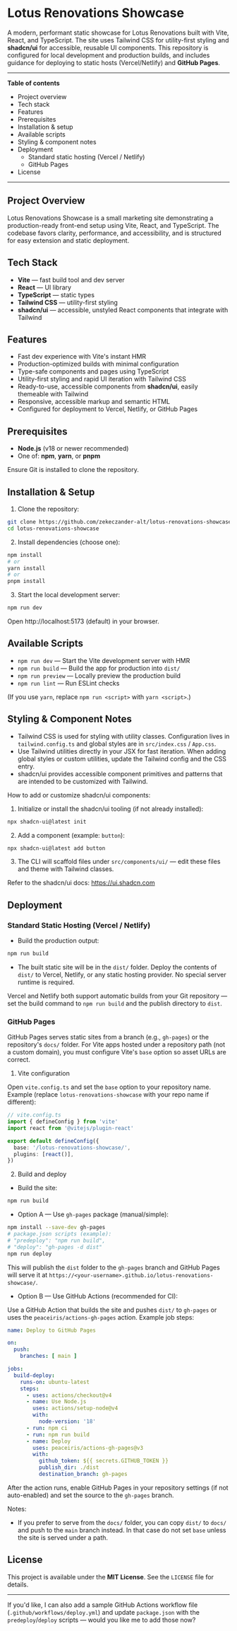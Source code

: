 # Lotus Renovations Showcase

A modern, performant static showcase for Lotus Renovations built with Vite, React, and TypeScript. The site uses Tailwind CSS for utility-first styling and **shadcn/ui** for accessible, reusable UI components. This repository is configured for local development and production builds, and includes guidance for deploying to static hosts (Vercel/Netlify) and **GitHub Pages**.

---

**Table of contents**

- Project overview
- Tech stack
- Features
- Prerequisites
- Installation & setup
- Available scripts
- Styling & component notes
- Deployment
  - Standard static hosting (Vercel / Netlify)
  - GitHub Pages
- License

---

## Project Overview

Lotus Renovations Showcase is a small marketing site demonstrating a production-ready front-end setup using Vite, React, and TypeScript. The codebase favors clarity, performance, and accessibility, and is structured for easy extension and static deployment.

## Tech Stack

- **Vite** — fast build tool and dev server
- **React** — UI library
- **TypeScript** — static types
- **Tailwind CSS** — utility-first styling
- **shadcn/ui** — accessible, unstyled React components that integrate with Tailwind

## Features

- Fast dev experience with Vite's instant HMR
- Production-optimized builds with minimal configuration
- Type-safe components and pages using TypeScript
- Utility-first styling and rapid UI iteration with Tailwind CSS
- Ready-to-use, accessible components from **shadcn/ui**, easily themeable with Tailwind
- Responsive, accessible markup and semantic HTML
- Configured for deployment to Vercel, Netlify, or GitHub Pages

## Prerequisites

- **Node.js** (v18 or newer recommended)
- One of: **npm**, **yarn**, or **pnpm**

Ensure Git is installed to clone the repository.

## Installation & Setup

1. Clone the repository:

```bash
git clone https://github.com/zekeczander-alt/lotus-renovations-showcase.git
cd lotus-renovations-showcase
```

2. Install dependencies (choose one):

```bash
npm install
# or
yarn install
# or
pnpm install
```

3. Start the local development server:

```bash
npm run dev
```

Open http://localhost:5173 (default) in your browser.

## Available Scripts

- `npm run dev` — Start the Vite development server with HMR
- `npm run build` — Build the app for production into `dist/`
- `npm run preview` — Locally preview the production build
- `npm run lint` — Run ESLint checks

(If you use `yarn`, replace `npm run <script>` with `yarn <script>`.)

## Styling & Component Notes

- Tailwind CSS is used for styling with utility classes. Configuration lives in `tailwind.config.ts` and global styles are in `src/index.css` / `App.css`.
- Use Tailwind utilities directly in your JSX for fast iteration. When adding global styles or custom utilities, update the Tailwind config and the CSS entry.
- shadcn/ui provides accessible component primitives and patterns that are intended to be customized with Tailwind.

How to add or customize shadcn/ui components:

1. Initialize or install the shadcn/ui tooling (if not already installed):

```bash
npx shadcn-ui@latest init
```

2. Add a component (example: `button`):

```bash
npx shadcn-ui@latest add button
```

3. The CLI will scaffold files under `src/components/ui/` — edit these files and theme with Tailwind classes.

Refer to the shadcn/ui docs: https://ui.shadcn.com

## Deployment

### Standard Static Hosting (Vercel / Netlify)

- Build the production output:

```bash
npm run build
```

- The built static site will be in the `dist/` folder. Deploy the contents of `dist/` to Vercel, Netlify, or any static hosting provider. No special server runtime is required.

Vercel and Netlify both support automatic builds from your Git repository — set the build command to `npm run build` and the publish directory to `dist`.

### GitHub Pages

GitHub Pages serves static sites from a branch (e.g., `gh-pages`) or the repository's `docs/` folder. For Vite apps hosted under a repository path (not a custom domain), you must configure Vite's `base` option so asset URLs are correct.

1) Vite configuration

Open `vite.config.ts` and set the `base` option to your repository name. Example (replace `lotus-renovations-showcase` with your repo name if different):

```ts
// vite.config.ts
import { defineConfig } from 'vite'
import react from '@vitejs/plugin-react'

export default defineConfig({
  base: '/lotus-renovations-showcase/',
  plugins: [react()],
})
```

2) Build and deploy

- Build the site:

```bash
npm run build
```

- Option A — Use `gh-pages` package (manual/simple):

```bash
npm install --save-dev gh-pages
# package.json scripts (example):
# "predeploy": "npm run build",
# "deploy": "gh-pages -d dist"
npm run deploy
```

This will publish the `dist` folder to the `gh-pages` branch and GitHub Pages will serve it at `https://<your-username>.github.io/lotus-renovations-showcase/`.

- Option B — Use GitHub Actions (recommended for CI):

Use a GitHub Action that builds the site and pushes `dist/` to `gh-pages` or uses the `peaceiris/actions-gh-pages` action. Example job steps:

```yaml
name: Deploy to GitHub Pages

on:
  push:
    branches: [ main ]

jobs:
  build-deploy:
    runs-on: ubuntu-latest
    steps:
      - uses: actions/checkout@v4
      - name: Use Node.js
        uses: actions/setup-node@v4
        with:
          node-version: '18'
      - run: npm ci
      - run: npm run build
      - name: Deploy
        uses: peaceiris/actions-gh-pages@v3
        with:
          github_token: ${{ secrets.GITHUB_TOKEN }}
          publish_dir: ./dist
          destination_branch: gh-pages
```

After the action runs, enable GitHub Pages in your repository settings (if not auto-enabled) and set the source to the `gh-pages` branch.

Notes:
- If you prefer to serve from the `docs/` folder, you can copy `dist/` to `docs/` and push to the `main` branch instead. In that case do not set `base` unless the site is served under a path.

## License

This project is available under the **MIT License**. See the `LICENSE` file for details.

---

If you'd like, I can also add a sample GitHub Actions workflow file (`.github/workflows/deploy.yml`) and update `package.json` with the `predeploy`/`deploy` scripts — would you like me to add those now?
